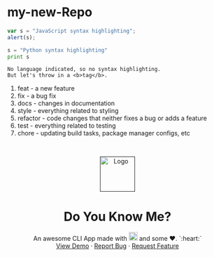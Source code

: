 # my-new-Repo
 
```javascript
var s = "JavaScript syntax highlighting";
alert(s);
```
 
```python
s = "Python syntax highlighting"
print s
```
 
```
No language indicated, so no syntax highlighting. 
But let's throw in a <b>tag</b>.
```

1. feat - a new feature
2. fix - a bug fix
3. docs - changes in documentation
4. style - everything related to styling
5. refactor - code changes that neither fixes a bug or adds a feature
6. test - everything related to testing
7. chore - updating build tasks, package manager configs, etc

<br />
<p align="center">
  <a href="">
    <img src="`"question`" alt="Logo" width="80" height="80">
  </a>

  <h1 align="center">Do You Know Me?</h1>

  <p align="center">
    An awesome CLI App made with 
    <img src="https://devicons.github.io/devicon/devicon.git/icons/javascript/javascript-original.svg" alt="javascript" width="20" height="20"/> and some ❤. `:heart:`
    <br />
    <a href="https://github.com/othneildrew/Best-README-Template">View Demo</a>
    ·
    <a href="https://github.com/othneildrew/Best-README-Template/issues">Report Bug</a>
    ·
    <a href="https://github.com/othneildrew/Best-README-Template/issues">Request Feature</a>
  </p>
</p>
